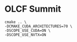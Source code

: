 # OLCF Summit

```
cmake .. \
-DCMAKE_CUDA_ARCHITECTURES=70 \
-DSCOPE_USE_CUDA=ON \
-DSCOPE_USE_NVTX=ON
```